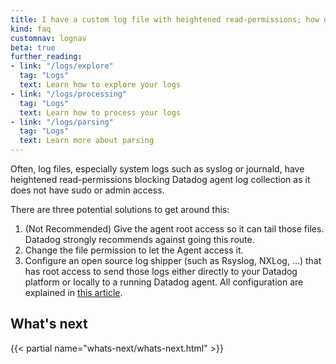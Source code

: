 ```yaml
---
title: I have a custom log file with heightened read-permissions; how do I send it to Datadog?
kind: faq
customnav: lognav
beta: true
further_reading:
- link: "/logs/explore"
  tag: "Logs"
  text: Learn how to explore your logs
- link: "/logs/processing"
  tag: "Logs"
  text: Learn how to process your logs
- link: "/logs/parsing"
  tag: "Logs"
  text: Learn more about parsing
---
```


Often, log files, especially system logs such as syslog or journald, have heightened read-permissions blocking Datadog agent log collection as it does not have sudo or admin access.

There are three potential solutions to get around this:

1. (Not Recommended) Give the agent root access so it can tail those files. Datadog strongly recommends against going this route.
2. Change the file permission to let the Agent access it.
3. Configure an open source log shipper (such as Rsyslog, NXLog, …) that has root access to send those logs either directly to your Datadog platform or locally to a running Datadog agent. All configuration are explained in [this article](/logs/faq/how-to-send-logs-to-datadog-via-external-log-shippers).

## What's next

{{< partial name="whats-next/whats-next.html" >}}